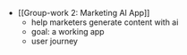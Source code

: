 - [[Group-work 2: Marketing AI App]]
	- help marketers generate content with ai
	- goal: a working app
	- user journey